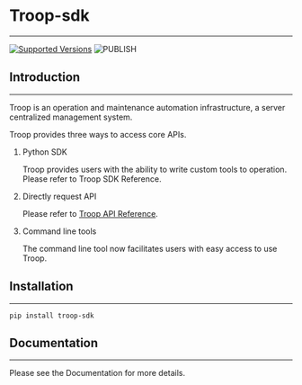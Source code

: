 # Troop-sdk

---

[![Supported Versions](https://img.shields.io/pypi/pyversions/requests.svg)](https://pypi.org/project/requests)
![PUBLISH](https://github.com/binaryai/sdk/workflows/PUBLISH/badge.svg)

## Introduction

---

Troop is an operation and maintenance automation infrastructure, a server centralized management system.

Troop provides three ways to access core APIs.

1. Python SDK

    Troop provides users with the ability to write custom tools to operation. Please refer to <a>Troop SDK Reference</a>.


2. Directly request API

    Please refer to <a href="https://troop.docs.apiary.io/" target="_blank">Troop API Reference</a>.


3. Command line tools

    The command line tool now facilitates users with easy access to use Troop.

## Installation

---

```shell
pip install troop-sdk
```

## Documentation

---

Please see the <a>Documentation</a> for more details.